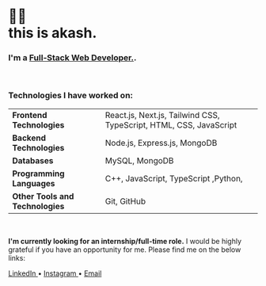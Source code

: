 <h1>👋🏻</br>this is akash.</h1>

<h3>I'm a <a href="#">Full-Stack Web Developer.</a>.</h3>
<br>
<h3>Technologies I have worked on:</h3>
<table>
  <tr>
    <td><strong>Frontend Technologies</strong></td>
    <td>React.js, Next.js, Tailwind CSS, TypeScript, HTML, CSS, JavaScript</td>
  </tr>
  <tr>
    <td><strong>Backend Technologies</strong></td>
    <td>Node.js, Express.js, MongoDB</td>
  </tr>
  <tr>
    <td><strong>Databases</strong></td>
    <td>MySQL, MongoDB</td>
  </tr>
  <tr>
    <td><strong>Programming Languages</strong></td>
    <td>C++, JavaScript, TypeScript ,Python,</td>
  </tr>
  <tr>
    <td><strong>Other Tools and Technologies</strong></td>
    <td>Git, GitHub</td>
  </tr>
</table>
<br>
<p><strong>I'm currently looking for an internship/full-time role.</strong> I would be highly grateful if you have an opportunity for me. Please find me on the below links:</p>

<p>
  <a href="https://www.linkedin.com/in/akash-anand-264041229/">
    LinkedIn
  </a>
  <span>•</span>
  <a href="https://www.instagram.com/akash_anand._/">
    Instagram
  </a>
  <span>•</span>
  <a href="mailto:anandakash656@gmail.com">
    Email
  </a>
</p> 
